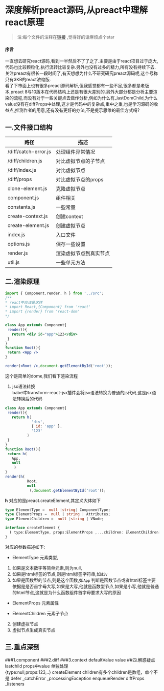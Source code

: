 # 深度解析preact源码,从preact中理解react原理

>注:每个文件的注释在[链接](https://github.com/yujingwyh/preact-source-annotation) ,觉得好的话麻烦点个star 
#### 序言
一直想去研究react源码,看到一半然后不了了之了.主要是由于react项目过于庞大,代码也比较颗粒化,执行流转比较复杂.另外也没有过多的精力,所有没有持续下去.关注preact有很长一段时间了,有天想想为什么不研究研究preact源码呢,这个号称只有3KB的react浓缩版.<br />
看了下市面上也有很多preact源码解析,但我感觉都有一些不足,很多都是老版本,preact 8与10版本在代码结构上还是有很大差别的.另外大部分都是分析主要渲染的流程,而没有对于一些关键点去做作分析,例如为什么有_lastDomChild,为什么value没有在diffProps中处理,这才是代码中的复杂点,重中之重,也是学习源码的收益点,推测作者的用意,还有没有更好的办法,不是提示思维的最佳方式吗?
## 一.文件接口结构
路径 | 描述
---|---
/diff/catch-error.js  | 处理组件异常情况
/diff/children.js | 对比虚拟节点的子节点
/diff/index.js | 对比虚拟节点
/diff/props |  对比虚拟节点的props
clone-element.js | 克隆虚拟节点
component.js | 组件相关
constants.js | 一些常量
create-context.js | 创建context
create-element.js | 创建虚拟节点
index.js | 入口文件
options.js | 保存一些设置
render.js | 渲染虚拟节点到真实节点
util.js | 一些单元方法
## 二.渲染原理
```jsx
import { Component,render, h } from '../src';
/**
* react中应该是这样
* import React,{Component} from 'react'
* import {render} from 'react-dom'
*/

class App extends Component{
 render(){
   return <div id="app">123</div>
 }
}
function Root(){
 return <App />
}

render(<Root />,document.getElementById('root'));
```
这个是简单的dome,我们看下渲染流程
1. jsx语法转换<br />
babel中transform-react-jsx插件会将jsx语法转换为普通的js代码,这是jsx语法转换后的代码
```jsx
class App extends Component{
 render(){
   return h(
            'div',
            { id: 'app' },
            '123'
          )
 }
}
function Root(){
 return h(
   App,
   null
    )
}
render(h(
          Root,
          null
           ),document.getElementById('root'));
```
**h** 对应的是preact.createElement,其定义大体如下
```typescript
type ElementType =  null |string| ComponentType;
type ElementProps =  null | string | Attributes;
type ElementChildren =  null |string | VNode;

interface createElement {
  ( type:ElementType, props:ElementProps ,...children: ElementChildren[]  	): VNode
}
```
对应的参数描述如下:
* ElementType 元素类型,
1. 如果是文本数字等简单元素,则为null,
2. 如果是html标签的节点,则是html标签字符串,如`div`
3. 如果是函数型的节点,则是这个函数,如`App`
判断是函数节点或者html标签主要依据是是否首字母大写,如果是大写,他就是函数型节点,如果是小写,他就是普通的html节点,这就是为什么函数组件首字母要求大写的原因
* ElementProps 元素属性

* ElementChildren 元素子节点


2. 创建虚拟节点
3. 虚拟节点生成真实节点


## 三.重点深剖
###1.component
###2.diff
###3.context
defaultValue
value
##四.解惑疑点
lastchild 
props中value 单独处理    
{type:null,props:123,..}
createElement children有多个children是数组，单个不是
defer
_catchError _processingException enqueueRender
diffProps _listeners
